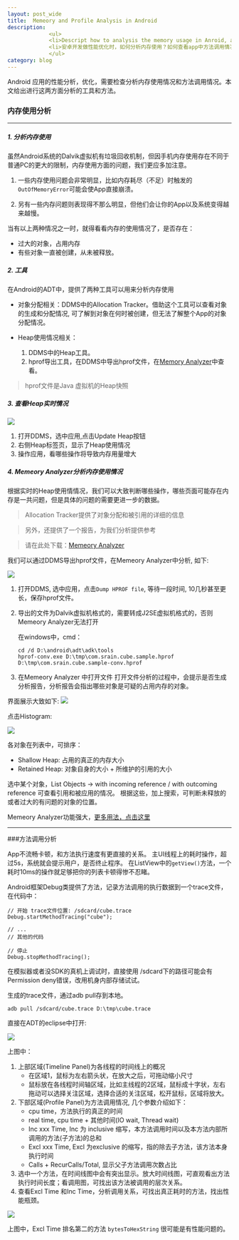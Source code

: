 ```yaml
---
layout: post_wide
title:  Memeory and Profile Analysis in Android
description: 
             <ul>
             <li>Descript how to analysis the memory usage in Anroid, and how view trace profile.
             <li>安卓开发做性能优化时，如何分析内存使用？如何查看app中方法调用情况，找出性能瓶颈？
             </ul>
category: blog
---
```

Android 应用的性能分析，优化，需要检查分析内存使用情况和方法调用情况。本文给出进行这两方面分析的工具和方法。

### 内存使用分析
---
##### 1. 分析内存使用
    
虽然Android系统的Dalvik虚拟机有垃圾回收机制，但因手机内存使用存在不同于普通PC的更大的限制，内存使用方面的问题，我们更应多加注意。

1. 一些内存使用问题会非常明显，比如内存耗尽（不足）时触发的`OutOfMemoryError`可能会使App直接崩溃。
    
2. 另有一些内存问题则表现得不那么明显，但他们会让你的App以及系统变得越来越慢。

当有以上两种情况之一时，就得看看内存的使用情况了，是否存在：

* 过大的对象，占用内存
* 有些对象一直被创建，从未被释放。

##### 2. 工具
在Android的ADT中，提供了两种工具可以用来分析内存使用

* 对象分配相关：DDMS中的Allocation Tracker。借助这个工具可以查看对象的生成和分配情况, 可了解到对象在何时被创建，但无法了解整个App的对象分配情况。

* Heap使用情况相关：
    1. DDMS中的Heap工具。
    2. hprof导出工具，在DDMS中导出hprof文件，在[Memory Analyzer](http://www.eclipse.org/mat/)中查看。

> hprof文件是Java 虚拟机的Heap快照

##### 3. 查看Heap实时情况

<img src="http://www.liaohuqiu.net/assets/img/android-debuging/update-heap-status.png"/>

1.  打开DDMS，选中应用,点击Update Heap按钮
2.  右侧Heap标签页，显示了Heap使用情况
3.  操作应用，看哪些操作将导致内存用量增大

##### 4. Memeory Analyzer分析内存使用情况

根据实时的Heap使用情情况，我们可以大致判断哪些操作，哪些页面可能存在内存是一共问题，但是具体的问题的需要更进一步的数据。

> Allocation Tracker提供了对象分配和被引用的详细的信息

> 另外，还提供了一个报告，为我们分析提供参考

> 请在此处下载：[Memeory Analyzer](http://www.eclipse.org/mat/)

我们可以通过DDMS导出hprof文件，在Memeory Analyzer中分析, 如下:

<img src="http://www.liaohuqiu.net/assets/img/android-debuging/dump-hprof.png"/>


1.  打开DDMS, 选中应用，点击`Dump HPROF file`, 等待一段时间, 10几秒甚至更长，保存hprof文件。
2.  导出的文件为Dalvik虚拟机格式的，需要转成J2SE虚拟机格式的，否则Memeory Analyzer无法打开

    在windows中，cmd：

        cd /d D:\android\adt\adk\tools
        hprof-conv.exe D:\tmp\com.srain.cube.sample.hprof D:\tmp\com.srain.cube.sample-conv.hprof
3.  在Memeory Analyzer 中打开文件
    打开文件分析的过程中，会提示是否生成分析报告，分析报告会指出哪些对象是可疑的占用内存的对象。

界面展示大致如下:
<img src="http://www.liaohuqiu.net/assets/img/android-debuging/mat-overview.png"/>

点击Histogram:

<img src="http://www.liaohuqiu.net/assets/img/android-debuging/mat-histogram.png"/>

各对象在列表中，可排序：

* Shallow Heap: 占用的真正的内存大小
* Retained Heap: 对象自身的大小 + 所维护的引用的大小

选中某个对象，List Objects -> with incoming reference / with outcoming reference 可查看引用和被应用的情况。
根据这些，加上搜索，可判断未释放的或者过大的有问题的对象的位置。

Memeory Analyzer功能强大，[更多用法，点击这里](http://eclipsesource.com/blogs/2013/01/21/10-tips-for-using-the-eclipse-memory-analyzer/)

---

###方法调用分析

App不流畅卡顿，和方法执行速度有更直接的关系。
主UI线程上的耗时操作，超过5s，系统就会提示用户，是否终止程序。
在ListView中的`getView()`方法，一个耗时10ms的操作就足够把你的列表卡顿得惨不忍睹。

Android框架Debug类提供了方法，记录方法调用的执行数据到一个trace文件，在代码中：

    // 开始 trace文件位置: /sdcard/cube.trace
    Debug.startMethodTracing("cube");

    // ...
    // 其他的代码

    // 停止
    Debug.stopMethodTracing();

在模拟器或者没SDK的真机上调试时，直接使用 /sdcard下的路径可能会有Permission deny错误，改用机身内部存储试试。

生成的trace文件，通过adb pull存到本地。

    adb pull /sdcard/cube.trace D:\tmp\cube.trace

直接在ADT的eclipse中打开:

<img src="http://www.liaohuqiu.net/assets/img/android-debuging/trace-view-overview.png"/>

上图中：

1. 上部区域(Timeline Panel)为各线程的时间线上的概况
    * 在区域1，鼠标为左右箭头状，在放大之后，可拖动缩小尺寸
    * 鼠标放在各线程时间轴区域，比如主线程的2区域，鼠标成十字状，左右拖动可以选择关注区域，选择合适的关注区域，松开鼠标，区域将放大。
2. 下部区域(Profile Panel)为方法调用情况, 几个参数介绍如下：
    * cpu time，方法执行的真正的时间
    * real time, cpu time + 其他时间(IO wait, Thread wait)
    * Inc xxx Time, Inc 为 inclusive 缩写，本方法调用时间以及本方法内部所调用的方法(子方法)的总和
    * Excl xxx Time, Excl 为exclusive 的缩写，指的除去子方法，该方法本身执行时间
    * Calls + RecurCalls/Total, 显示父子方法调用次数占比
3.  选中一个方法，在时间线图中会有突出显示。放大时间线图，可直观看出方法执行时间长度；看调用图，可找出该方法被调用的层次关系。
4.  查看Excl Time 和Inc Time，分析调用关系，可找出真正耗时的方法，找出性能瓶颈。

<img src="http://www.liaohuqiu.net/assets/img/android-debuging/trace-view-exclusive-time.png"/>

上图中，Excl Time 排名第二的方法 `bytesToHexString` 很可能是有性能问题的。
